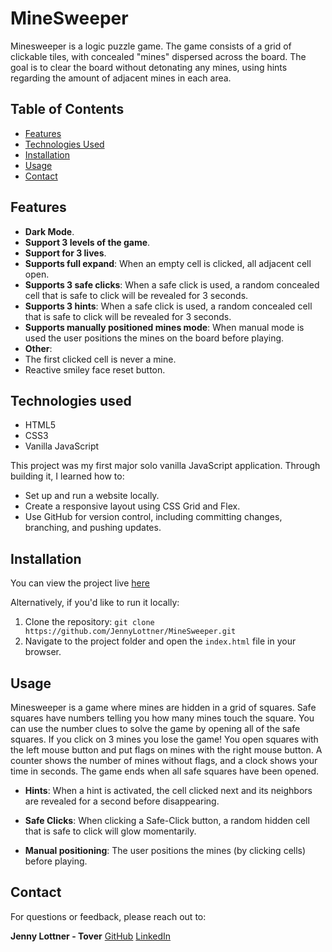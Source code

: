 # MineSweeper

Minesweeper is a logic puzzle game. The game consists of a grid of clickable tiles, with concealed "mines" dispersed across the board. The goal is to clear the board without detonating any mines, using hints regarding the amount of adjacent mines in each area.

## Table of Contents
- [Features](#features)
- [Technologies Used](#technologies-used)
- [Installation](#installation)
- [Usage](#usage)
- [Contact](#contact)

## Features
- **Dark Mode**.
- **Support 3 levels of the game**.
- **Support for 3 lives**.
- **Supports full expand**: When an empty cell is clicked, all adjacent cell open.
- **Supports 3 safe clicks**: When a safe click is used, a random concealed cell that is safe to click will be revealed for 3 seconds.
- **Supports 3 hints**: When a safe click is used, a random concealed cell that is safe to click will be revealed for 3 seconds.
- **Supports manually positioned mines mode**: When manual mode is used the user positions the mines on the board before playing.
- **Other**:
- The first clicked cell is never a mine.
- Reactive smiley face reset button.

## Technologies used
- HTML5
- CSS3
- Vanilla JavaScript

This project was my first major solo vanilla JavaScript application. Through building it, I learned how to:
- Set up and run a website locally.
- Create a responsive layout using CSS Grid and Flex.
- Use GitHub for version control, including committing changes, branching, and pushing updates.

## Installation
You can view the project live [here](https://jennylottner.github.io/MineSweeper/)

Alternatively, if you'd like to run it locally:
1. Clone the repository: `git clone https://github.com/JennyLottner/MineSweeper.git`
2. Navigate to the project folder and open the `index.html` file in your browser.

## Usage
Minesweeper is a game where mines are hidden in a grid of squares. Safe squares have numbers telling you how many mines touch the square. You can use the number clues to solve the game by opening all of the safe squares. If you click on 3 mines you lose the game!
You open squares with the left mouse button and put flags on mines with the right mouse button.
A counter shows the number of mines without flags, and a clock shows your time in seconds.
The game ends when all safe squares have been opened.

- **Hints**: When a hint is activated, the cell clicked next and its neighbors are revealed for a second before disappearing.

- **Safe Clicks**: When clicking a Safe-Click button, a random hidden cell that is safe to click will glow momentarily.

- **Manual positioning**: The user positions the mines (by clicking cells) before playing.

## Contact
For questions or feedback, please reach out to:

**Jenny Lottner - Tover**
[GitHub](https://github.com/JennyLottner)
[LinkedIn](www.linkedin.com/in/jenny-lottner-tover-7b1357261)
